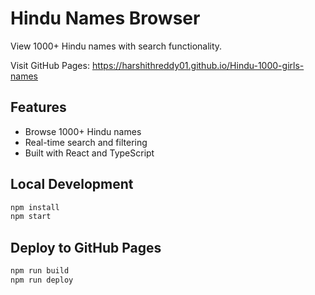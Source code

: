 # Hindu Names Browser

View 1000+ Hindu names with search functionality.

Visit GitHub Pages: https://harshithreddy01.github.io/Hindu-1000-girls-names

## Features
- Browse 1000+ Hindu names
- Real-time search and filtering
- Built with React and TypeScript

## Local Development
```bash
npm install
npm start
```

## Deploy to GitHub Pages
```bash
npm run build
npm run deploy
```
